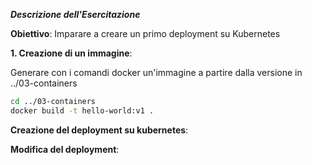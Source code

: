 ***Descrizione dell'Esercitazione***

**Obiettivo**:
Imparare a creare un primo deployment su Kubernetes

**1. Creazione di un immagine**:

Generare con i comandi docker un'immagine a partire dalla versione in ../03-containers

```bash
cd ../03-containers
docker build -t hello-world:v1 . 
```
**Creazione del deployment su kubernetes**:


**Modifica del deployment**:


